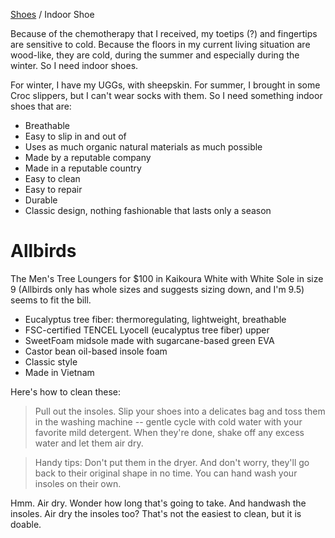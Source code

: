 <head>
    <link rel="stylesheet" type="text/css" media="all" href="/style.css">
</head>

[Shoes](index.md) / Indoor Shoe

Because of the chemotherapy that I received, my toetips (?) and fingertips are sensitive to cold. Because the floors in my current living situation are wood-like, they are cold, during the summer and especially during the winter. So I need indoor shoes.

For winter, I have my UGGs, with sheepskin. For summer, I brought in some Croc slippers, but I can't wear socks with them. So I need something indoor shoes that are:

* Breathable
* Easy to slip in and out of
* Uses as much organic natural materials as much possible
* Made by a reputable company
* Made in a reputable country
* Easy to clean
* Easy to repair
* Durable
* Classic design, nothing fashionable that lasts only a season

# Allbirds

The Men's Tree Loungers for $100 in Kaikoura White with White Sole in size 9 (Allbirds only has whole sizes and suggests sizing down, and I'm 9.5) seems to fit the bill.

* Eucalyptus tree fiber: thermoregulating, lightweight, breathable
* FSC-certified TENCEL Lyocell (eucalyptus tree fiber) upper
* SweetFoam midsole made with sugarcane-based green EVA
* Castor bean oil-based insole foam
* Classic style
* Made in Vietnam

Here's how to clean these:

> Pull out the insoles. Slip your shoes into a delicates bag and toss them in the washing machine -- gentle cycle with cold water with your favorite mild detergent. When they're done, shake off any excess water and let them air dry.

> Handy tips: Don't put them in the dryer. And don't worry, they'll go back to their original shape in no time. You can hand wash your insoles on their own.

Hmm. Air dry. Wonder how long that's going to take. And handwash the insoles. Air dry the insoles too? That's not the easiest to clean, but it is doable.

